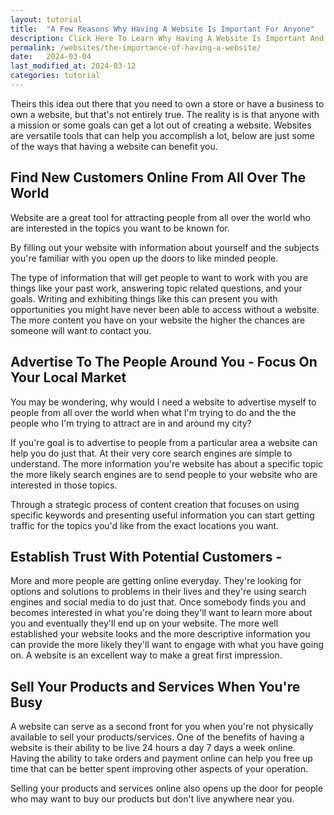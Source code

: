 ```yaml
---
layout: tutorial
title:  "A Few Reasons Why Having A Website Is Important For Anyone"
description: Click Here To Learn Why Having A Website Is Important And How It Can Help You Start A Business, Improve The One You Already Have, or aid you in Your Passions
permalink: /websites/the-importance-of-having-a-website/
date:   2024-03-04
last_modified_at: 2024-03-12
categories: tutorial
---
```

Theirs this idea out there that you need to own a store or have a business to own a website, but that's not entirely true. The reality is is that anyone with a mission or some goals can get a lot out of creating a website. Websites are versatile tools that can help you accomplish a lot, below are just some of the ways that having a website can benefit you.

## Find New Customers Online From All Over The World
Website are a great tool for attracting people from all over the world who are interested in the topics you want to be known for.

By filling out your website with information about yourself and the subjects you're familiar with you open up the doors to like minded people.  

The type of information that will get people to want to work with you are things like your past work, answering topic related questions, and your goals. Writing and exhibiting things like this can present you with opportunities you might have never been able to access without a website. The more content you have on your website the higher the chances are someone will want to contact you.

## Advertise To The People Around You - Focus On Your Local Market
You may be wondering, why would I need a website to advertise myself to people from all over the world when what I'm trying to do and the the people who I'm trying to attract are in and around my city? 

If you're goal is to advertise to people from a particular area a website can help you do just that. At their very core search engines are simple to understand. The more information you're website has about a specific topic the more likely search engines are to send people to your website who are interested in those topics. 

Through a strategic process of content creation that focuses on using specific keywords and presenting useful information you can start getting traffic for the topics you'd like from the exact locations you want. 
 
## Establish Trust With Potential Customers - 
More and more people are getting online everyday. They're looking for options and solutions to problems in their lives and they're using search engines and social media to do just that. Once somebody finds you and becomes interested in what you're doing they'll want to learn more about you and eventually they'll end up on your website. The more well established your website looks and the more descriptive information you can provide the more likely they'll want to engage with what you have going on. A website is an excellent way to make a great first impression. 

## Sell Your Products and Services When You're Busy
A website can serve as a second front for you when you're not physically available to sell your products/services. One of the benefits of having a website is their ability to be live 24 hours a day 7 days a week online. Having the ability to take orders and payment online can help you free up time that can be better spent improving other aspects of your operation.

Selling your products and services online also opens up the door for people who may want to buy our products but don't live anywhere near you. 